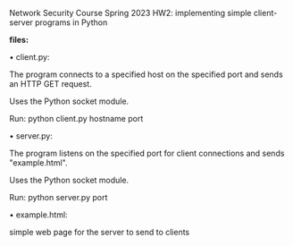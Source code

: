 Network Security Course Spring 2023 HW2: implementing simple client-server programs in Python

**files:**

• client.py:  

The program connects to a specified host on the specified port and sends an HTTP GET request.

Uses the Python socket module.

Run: python client.py hostname port


• server.py: 

The program listens on the specified port for client connections and sends "example.html".

Uses the Python socket module.

Run: python server.py port


• example.html:

simple web page for the server to send to clients
